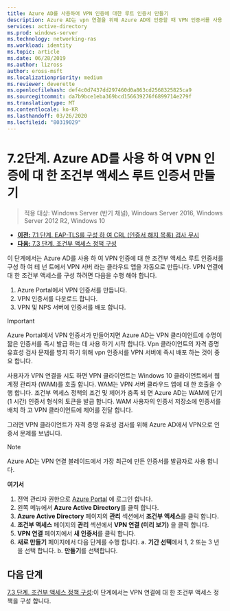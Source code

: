 ```yaml
---
title: Azure AD를 사용하여 VPN 인증에 대한 루트 인증서 만들기
description: Azure AD는 vpn 연결을 위해 Azure AD에 인증할 때 VPN 인증서를 사용 하 여 Windows 10 클라이언트에 발급 된 인증서에 서명 합니다. 기본으로 표시 된 인증서는 Azure AD에서 사용 하는 발급자입니다.
services: active-directory
ms.prod: windows-server
ms.technology: networking-ras
ms.workload: identity
ms.topic: article
ms.date: 06/28/2019
ms.author: lizross
author: eross-msft
ms.localizationpriority: medium
ms.reviewer: deverette
ms.openlocfilehash: def4c0d7437dd297460d0a863cd2568325825ca9
ms.sourcegitcommit: da7b9bce1eba369bcd156639276f6899714e279f
ms.translationtype: MT
ms.contentlocale: ko-KR
ms.lasthandoff: 03/26/2020
ms.locfileid: "80319029"
---
```

# <a name="step-72-create-conditional-access-root-certificates-for-vpn-authentication-with-azure-ad"></a>7\.2단계. Azure AD를 사용 하 여 VPN 인증에 대 한 조건부 액세스 루트 인증서 만들기

>적용 대상: Windows Server (반기 채널), Windows Server 2016, Windows Server 2012 R2, Windows 10

- [**이전:** 7.1 단계. EAP-TLS를 구성 하 여 CRL (인증서 해지 목록) 검사 무시](vpn-config-eap-tls-to-ignore-crl-checking.md)
- [**다음:** 7.3 단계. 조건부 액세스 정책 구성](vpn-config-conditional-access-policy.md)

이 단계에서는 Azure AD를 사용 하 여 VPN 인증에 대 한 조건부 액세스 루트 인증서를 구성 하 여 테 넌 트에서 VPN 서버 라는 클라우드 앱을 자동으로 만듭니다. VPN 연결에 대 한 조건부 액세스를 구성 하려면 다음을 수행 해야 합니다.

1. Azure Portal에서 VPN 인증서를 만듭니다.
2. VPN 인증서를 다운로드 합니다.
3. VPN 및 NPS 서버에 인증서를 배포 합니다.

> [!IMPORTANT]
> Azure Portal에서 VPN 인증서가 만들어지면 Azure AD는 VPN 클라이언트에 수명이 짧은 인증서를 즉시 발급 하는 데 사용 하기 시작 합니다. Vpn 클라이언트의 자격 증명 유효성 검사 문제를 방지 하기 위해 vpn 인증서를 VPN 서버에 즉시 배포 하는 것이 중요 합니다.

사용자가 VPN 연결을 시도 하면 VPN 클라이언트는 Windows 10 클라이언트에서 웹 계정 관리자 (WAM)를 호출 합니다. WAM는 VPN 서버 클라우드 앱에 대 한 호출을 수행 합니다. 조건부 액세스 정책의 조건 및 제어가 충족 되 면 Azure AD는 WAM에 단기 (1 시간) 인증서 형식의 토큰을 발급 합니다. WAM 사용자의 인증서 저장소에 인증서를 배치 하 고 VPN 클라이언트에 제어를 전달 합니다.  

그러면 VPN 클라이언트가 자격 증명 유효성 검사를 위해 Azure AD에서 VPN으로 인증서 문제를 보냅니다.  

> [!NOTE]
> Azure AD는 VPN 연결 블레이드에서 가장 최근에 만든 인증서를 발급자로 사용 합니다.

**여기서**

1. 전역 관리자 권한으로 [Azure Portal](https://portal.azure.com) 에 로그인 합니다.
2. 왼쪽 메뉴에서 **Azure Active Directory**를 클릭 합니다.
3. **Azure Active Directory** 페이지의 **관리** 섹션에서 **조건부 액세스**를 클릭 합니다.
4. **조건부 액세스** 페이지의 **관리** 섹션에서 **VPN 연결 (미리 보기)** 을 클릭 합니다.
5. **VPN 연결** 페이지에서 **새 인증서**를 클릭 합니다.
6. **새로 만들기** 페이지에서 다음 단계를 수행 합니다. a. **기간 선택**에서 1, 2 또는 3 년을 선택 합니다.
   b. **만들기**를 선택합니다.

## <a name="next-steps"></a>다음 단계

[7.3 단계. 조건부 액세스 정책 구성](vpn-config-conditional-access-policy.md):이 단계에서는 VPN 연결에 대 한 조건부 액세스 정책을 구성 합니다.
